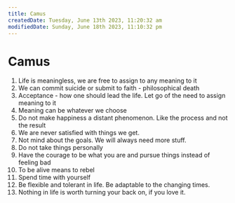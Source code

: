 ```yaml
---
title: Camus
createdDate: Tuesday, June 13th 2023, 11:20:32 am
modifiedDate: Sunday, June 18th 2023, 11:10:32 pm
---
```


# Camus

1. Life is meaningless, we are free to assign to any meaning to it
2. We can commit suicide or submit to faith - philosophical death
3. Acceptance - how one should lead the life. Let go of the need to assign meaning to it
4. Meaning can be whatever we choose
5. Do not make happiness a distant phenomenon. Like the process and not the result
6. We are never satisfied with things we get.
7. Not mind about the goals. We will always need more stuff.
8. Do not take things personally
9. Have the courage to be what you are and pursue things instead of feeling bad
10. To be alive means to rebel
11. Spend time with yourself
12. Be flexible and tolerant in life. Be adaptable to the changing times.
13. Nothing in life is worth turning your back on, if you love it.
